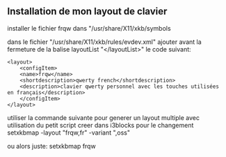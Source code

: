 ## Installation de mon layout de clavier


installer le fichier frqw dans "/usr/share/X11/xkb/symbols

dans le fichier "/usr/share/X11/xkb/rules/evdev.xml" ajouter 
avant la fermeture de la balise layoutList "\</layoutList>" le code suivant:

```
<layout>
    <configItem>
    <name>frqw</name>
    <shortdescription>qwerty french</shortdescription>
    <description>clavier qwerty personnel avec les touches utilisées en français</description>
    </configItem>
</layout>
```
utiliser la commande suivante pour generer un layout multiple avec utilisation du petit script creer dans i3blocks pour le changement
 setxkbmap -layout "frqw,fr" -variant ",oss"

 ou alors juste:
 setxkbmap frqw
